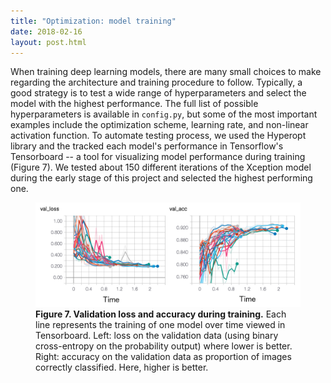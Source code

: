 ```yaml
---
title: "Optimization: model training"
date: 2018-02-16
layout: post.html
---
```


When training deep learning models, there are many small choices to make regarding the architecture and training procedure to follow. Typically, a good strategy is to test a wide range of hyperparameters and select the model with the highest performance. The full list of possible hyperparameters is available in `config.py`, but some of the most important examples include the optimization scheme, learning rate, and non-linear activation function. To automate testing process, we used the Hyperopt library and the tracked each model's performance in Tensorflow's Tensorboard -- a tool for visualizing model performance during training (Figure 7). We tested about 150 different iterations of the Xception model during the early stage of this project and selected the highest performing one.


<figure class="align-center">
  <img src="/assets/graphics/content/results_plots/tensorflow_results.png" alt="Tensorboard" />
  <figcaption><b>Figure 7. Validation loss and accuracy during training.</b> Each line represents the training of one model over time viewed in Tensorboard. Left: loss on the validation data (using binary cross-entropy on the probability output) where lower is better. Right: accuracy on the validation data as proportion of images correctly classified. Here, higher is better.</figcaption>
</figure>